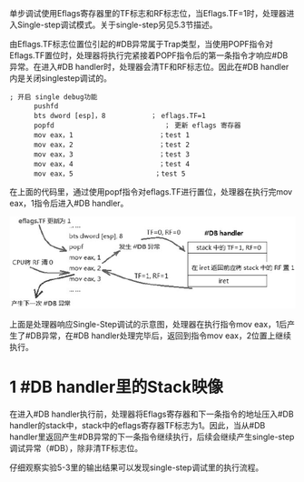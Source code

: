 单步调试使用Eflags寄存器里的TF标志和RF标志位，当Eflags.TF=1时，处理器进入Single-step调试模式。关于single-step另见5.3节描述。

由Eflags.TF标志位置位引起的#DB异常属于Trap类型，当使用POPF指令对Eflags.TF置位时，处理器将执行完紧接着POPF指令后的第一条指令才响应#DB异常。在进入#DB handler时，处理器会清TF和RF标志位。因此在#DB handler内是关闭singlestep调试的。

```assembly
; 开启 single debug功能
      pushfd
      bts dword [esp]，8           ； eflags.TF=1
      popfd                           ； 更新 eflags 寄存器
      mov eax，1                     ；test 1
      mov eax，2                     ；test 2
      mov eax，3                     ；test 3
      mov eax，4                     ；test 4
      mov eax，5                    ；test 5
```

在上面的代码里，通过使用popf指令对eflags.TF进行置位，处理器在执行完mov eax，1指令后进入#DB handler。

![config](./images/1.png)

上面是处理器响应Single-Step调试的示意图，处理器在执行指令mov eax，1后产生了#DB异常，在#DB handler处理完毕后，返回到指令mov eax，2位置上继续执行。

# 1 \#DB handler里的Stack映像

在进入#DB handler执行前，处理器将Eflags寄存器和下一条指令的地址压入#DB handler的stack中，stack中的eflags寄存器TF标志为1。因此，当从#DB handler里返回产生#DB异常的下一条指令继续执行，后续会继续产生single-step调试异常（#DB），除非清TF标志位。

仔细观察实验5-3里的输出结果可以发现single\-step调试里的执行流程。
